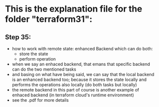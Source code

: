 # This is the explanation file for the folder "terraform31":


## Step 35:
- how to work with remote state: enhanced Backend which can do both:
    - store the state
    - perform operation
- when we say an enhaced backend, that emans that specific backend can do the two mentioned tasks
- and basing on what have being said, we can say that the local backend is an enhanced backend too; because it stores the state locally and performs the operations also locally (do both tasks but locally)
- the remote backend in this part of course is another example of enhaced backend (in terraform cloud's runtime environment)
- see the .pdf for more details 